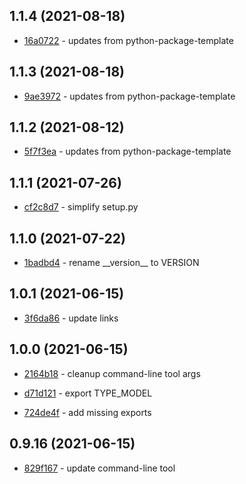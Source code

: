 ## 1.1.4 (2021-08-18)

- [16a0722](https://github.com/craigahobbs/schema-markdown/commit/16a0722) - updates from python-package-template

## 1.1.3 (2021-08-18)

- [9ae3972](https://github.com/craigahobbs/schema-markdown/commit/9ae3972) - updates from python-package-template

## 1.1.2 (2021-08-12)

- [5f7f3ea](https://github.com/craigahobbs/schema-markdown/commit/5f7f3ea) - updates from python-package-template

## 1.1.1 (2021-07-26)

- [cf2c8d7](https://github.com/craigahobbs/schema-markdown/commit/cf2c8d7) - simplify setup.py

## 1.1.0 (2021-07-22)

- [1badbd4](https://github.com/craigahobbs/schema-markdown/commit/1badbd4) - rename \_\_version\_\_ to VERSION

## 1.0.1 (2021-06-15)

- [3f6da86](https://github.com/craigahobbs/schema-markdown/commit/3f6da86) - update links

## 1.0.0 (2021-06-15)

- [2164b18](https://github.com/craigahobbs/schema-markdown/commit/2164b18) - cleanup command-line tool args

- [d71d121](https://github.com/craigahobbs/schema-markdown/commit/d71d121) - export TYPE_MODEL

- [724de4f](https://github.com/craigahobbs/schema-markdown/commit/724de4f) - add missing exports

## 0.9.16 (2021-06-15)

- [829f167](https://github.com/craigahobbs/schema-markdown/commit/829f167) - update command-line tool
